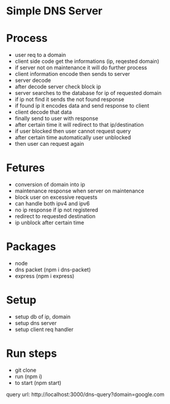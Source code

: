 # Simple DNS Server

# Process
  + user req to a domain
  + client side code get the informations (ip, reqested domain)
  + if server not on maintenance it will do further process
  + client information encode then sends to server
  + server decode
  + after decode server check block ip
  + server searches to the database for ip of requested domain
  + if ip not find it sends the not found response
  + if found ip it encodes data and send response to client
  + client decode that data
  + finally send to user with response
  + after certain time it will redirect to that ip/destination
  + if user blocked then user cannot request query
  + after certain time automatically user unblocked
  + then user can request again


# Fetures
  - conversion of domain into ip
  - maintenance response when server on maintenance
  - block user on excessive requests
  - can handle both ipv4 and ipv6
  - no ip response if ip not registered
  - redirect to requested destination
  - ip unblock after certain time

# Packages
  - node
  - dns packet (npm i dns-packet)
  - express (npm i express)

# Setup
  - setup db of ip, domain
  - setup dns server
  - setup client req handler

# Run steps
  - git clone
  - run (npm i)
  - to start (npm start)
  
  query url: http://localhost:3000/dns-query?domain=google.com
